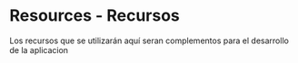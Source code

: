 # Resources - Recursos 
Los recursos que se utilizarán aquí seran complementos para el desarrollo de la aplicacion


